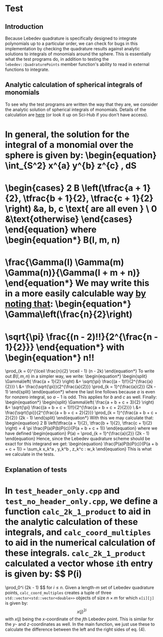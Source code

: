 # Test

## Introduction

Because Lebedev quadrature is specifically designed to integrate polynomials up to a particular order, we can check for bugs in this implementation by checking the quadrature results against analytic solutions to integrals of monomials around the sphere.
This is essentially what the test programs do, in addition to testing the `lebedev::QuadraturePoints` member function's ability to read in external functions to integrate.

## Analytic calculation of spherical integrals of monomials

To see why the test programs are written the way that they are, we consider the analytic solution of spherical integrals of monomials.
Details of the calculation are [here](https://www.jstor.org/stable/2695802) (or look it up on Sci-Hub if you don't have access).

In general, the solution for the integral of a monomial over the sphere is given by:
\begin{equation}
\int_{S^2} x^{a} y^{b} z^{c} \, dS
=
\begin{cases}
    2 B \left(\tfrac{a + 1}{2}, \tfrac{b + 1}{2}, \tfrac{c + 1}{2} \right)
    &a, b, c \text{ are all even } \\ 
    0
    &\text{otherwise}
\end{cases}
\end{equation}
where
\begin{equation*}
B(l, m, n)
=
\frac{\Gamma(l) \Gamma(m) \Gamma(n)}{\Gamma(l + m + n)}
\end{equation*}
We may write this in a more easily calculable way [by noting that](https://www.wikiwand.com/en/Particular_values_of_the_gamma_function#Integers_and_half-integers):
\begin{equation*}
\Gamma\left(\frac{n}{2}\right)
=
\sqrt{\pi} \frac{(n - 2)!!}{2^{\frac{n - 1}{2}}}
\end{equation*}
with
\begin{equation*}
n!!
=
\prod_{k = 0}^{\lceil \frac{n}{2} \rceil - 1} (n - 2k)
\end{equation*}
To write out $B(l, m, n)$ in a simpler way, we write:
\begin{equation*}
\begin{split}
    \Gamma\left( \frac{a + 1}{2} \right)
    &=
    \sqrt{\pi} \frac{(a - 1)!!}{2^{\frac{a}{2}}} \\
    &=
    \frac{\sqrt{\pi}}{2^{\frac{a}{2}}} 
    \prod_{k = 1}^{\frac{a}{2}} (2k - 1)
\end{split}
\end{equation*}
where the last line follows because $a$ is even for nonzero integral, so $a - 1$ is odd.
This applies for $b$ and $c$ as well. 
Finally:
\begin{equation*}
\begin{split}
    \Gamma\left( \frac{a + b + c + 3}{2} \right)
    &=
    \sqrt{\pi} \frac{(a + b + c + 1)!!}{2^{\frac{a + b + c + 2}{2}}} \\
    &=
    \frac{\sqrt{\pi}}{2^{\frac{a + b + c + 2}{2}}} 
    \prod_{k = 1}^{\frac{a + b + c + 2}{2}} (2k - 1)
\end{split}
\end{equation*}
With this we may calculate that:
\begin{equation}
    2 B \left(\tfrac{a + 1}{2}, \tfrac{b + 1}{2}, \tfrac{c + 1}{2} \right)
    =
    4 \pi \frac{P(a)P(b)P(c)}{P(a + b + c + 1)}
\end{equation}
where we have defined
\begin{equation}
    P(a)
    =
    \prod_{k = 1}^{\frac{a}{2}} (2k - 1)
\end{equation}
Hence, since the Lebedev quadrature scheme should be exact for this integrand we get:
\begin{equation}
    \frac{P(a)P(b)P(c)}{P(a + b + c + 1)}
    =
    \sum_k x_k^a \, y_k^b \, z_k^c \: w_k
\end{equation}
This is what we calculate in the tests.

## Explanation of tests

In `test_header_only.cpp` and `test_no_header_only.cpp`, we define a function `calc_2k_1_product` to aid in the analytic calculation of these integrals, and `calc_coord_multiples` to aid in the numerical calculation of these integrals.
`calc_2k_1_product` calculated a vector whose `i`th entry is given by:
$$
P(i) 
= 
\prod_0^i (2k - 1)
$$
for $i \leq n$.
Given a length-$m$ set of Lebedev quadrature points, `calc_coord_multiples` creates a tuple of three `std::vector<std::vector<double>>` objects of size $n \times m$ for which `x[i][j]` is given by:
$$
x(j)^{2i}
$$
with $x(j)$ being the $x$-coordinate of the $j$th Lebedev point.
This is similar for the $y$- and $z$-coordinates as well.
In the main function, we just use these to calculate the difference between the left and the right sides of eq. (4).


